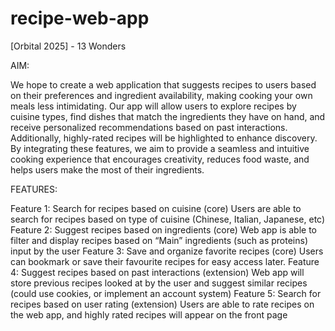# recipe-web-app
[Orbital 2025] - 13 Wonders

AIM:

We hope to create a web application that suggests recipes to users based on their preferences and ingredient availability, making cooking your own meals less intimidating. Our app will allow users to explore recipes by cuisine types, find dishes that match the ingredients they have on hand, and receive personalized recommendations based on past interactions. Additionally, highly-rated recipes will be highlighted to enhance discovery. By integrating these features, we aim to provide a seamless and intuitive cooking experience that encourages creativity, reduces food waste, and helps users make the most of their ingredients.

FEATURES:

Feature 1: Search for recipes based on cuisine (core)
Users are able to search for recipes based on type of cuisine (Chinese, Italian, Japanese, etc)
Feature 2: Suggest recipes based on ingredients (core)
Web app is able to filter and display recipes based on “Main” ingredients (such as proteins) input by the user
Feature 3: Save and organize favorite recipes (core)
Users can bookmark or save their favourite recipes for easy access later.
Feature 4: Suggest recipes based on past interactions (extension)
Web app will store previous recipes looked at by the user and suggest similar recipes (could use cookies, or implement an account system)
Feature 5: Search for recipes based on user rating (extension)
Users are able to rate recipes on the web app, and highly rated recipes will appear on the front page 
